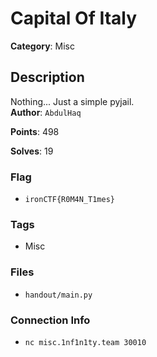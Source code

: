 # Capital Of Italy

**Category**: Misc

## Description

Nothing... Just a simple pyjail.  
**Author**: `AbdulHaq`

**Points**: 498

**Solves**: 19

### Flag

- `ironCTF{R0M4N_T1mes}`

### Tags

- Misc

### Files

- `handout/main.py`

### Connection Info

- `nc misc.1nf1n1ty.team 30010`
